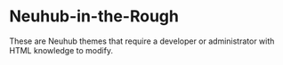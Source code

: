 # Neuhub-in-the-Rough
These are Neuhub themes that require a developer or administrator with HTML knowledge to modify. 
